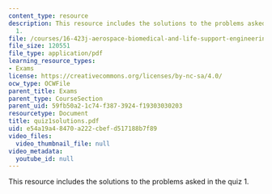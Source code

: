 ```yaml
---
content_type: resource
description: This resource includes the solutions to the problems asked in the quiz
  1.
file: /courses/16-423j-aerospace-biomedical-and-life-support-engineering-spring-2006/e54a19a48470a222cbefd517188b7f89_quiz1solutions.pdf
file_size: 120551
file_type: application/pdf
learning_resource_types:
- Exams
license: https://creativecommons.org/licenses/by-nc-sa/4.0/
ocw_type: OCWFile
parent_title: Exams
parent_type: CourseSection
parent_uid: 59fb50a2-1c74-f387-3924-f19303030203
resourcetype: Document
title: quiz1solutions.pdf
uid: e54a19a4-8470-a222-cbef-d517188b7f89
video_files:
  video_thumbnail_file: null
video_metadata:
  youtube_id: null
---
```

This resource includes the solutions to the problems asked in the quiz 1.
